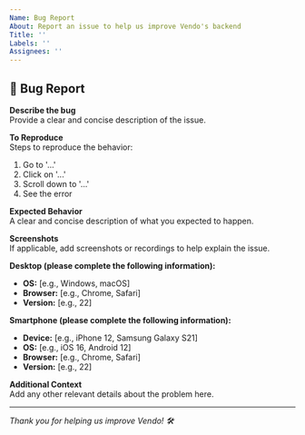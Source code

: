 ```yaml
---
Name: Bug Report
About: Report an issue to help us improve Vendo's backend
Title: ''
Labels: ''
Assignees: ''
---
```


## 🐞 Bug Report

**Describe the bug**  
 Provide a clear and concise description of the issue.

**To Reproduce**  
 Steps to reproduce the behavior:

1. Go to '...'
2. Click on '...'
3. Scroll down to '...'
4. See the error

**Expected Behavior**  
 A clear and concise description of what you expected to happen.

**Screenshots**  
 If applicable, add screenshots or recordings to help explain the issue.

**Desktop (please complete the following information):**

- **OS:** [e.g., Windows, macOS]
- **Browser:** [e.g., Chrome, Safari]
- **Version:** [e.g., 22]

**Smartphone (please complete the following information):**

- **Device:** [e.g., iPhone 12, Samsung Galaxy S21]
- **OS:** [e.g., iOS 16, Android 12]
- **Browser:** [e.g., Chrome, Safari]
- **Version:** [e.g., 22]

**Additional Context**  
 Add any other relevant details about the problem here.

---

_Thank you for helping us improve Vendo! 🛠️_
